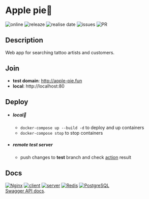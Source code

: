 # Apple pie🥧

![online](https://img.shields.io/website?url=http://apple-pie.fun) ![releaze](https://img.shields.io/github/v/release/FedorenkaAvenue/Apple_pie) ![realise date](https://img.shields.io/github/release-date/FedorenkaAvenue/Apple_pie) ![issues](https://img.shields.io/github/issues-raw/FedorenkaAvenue/Apple_pie) ![PR](https://img.shields.io/github/issues-pr-raw/FedorenkaAvenue/Apple_pie)

## Description

Web app for searching tattoo artists and customers.

## Join

 * **test domain**: http://apple-pie.fun
 * **local**: http://localhost:80

## Deploy

  * ##### local🐳

    - `docker-compose up --build -d` to deploy and up containers
    - `docker-compose stop` to stop containers

  * ##### remote test server

    - push changes to **test** branch and check [action](https://github.com/FedorenkaAvenue/Apple_pie/actions) result

## Docs

[![Nginx](https://img.shields.io/badge/-Nginx-000?&logo=nginx)](./nginx/README.md) [![client](https://img.shields.io/badge/-client-000?&logo=angular)](./client/README.md) [![server](https://img.shields.io/badge/-server-000?&logo=Node.js)](./server/README.md) [![Redis](https://img.shields.io/badge/-Redis-000?&logo=redis)](./redis/README.md) [![PostgreSQL](https://img.shields.io/badge/-PostreSQL-000?&logo=postgresql)](./postgres/README.md)    
[Swagger API docs](http://apple-pie.fun/docs).    
